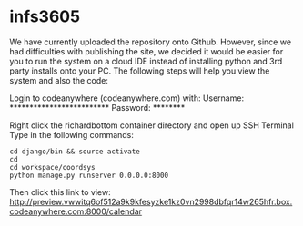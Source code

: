 # infs3605

We have currently uploaded the repository onto Github. However, since we had difficulties with publishing the site, we decided it would be easier for you to run the system on a cloud IDE instead of installing python and 3rd party installs onto your PC.
The following steps will help you view the system and also the code:

Login to codeanywhere (codeanywhere.com) with:
Username: *************************
Password: ********

Right click the richardbottom container directory and open up SSH Terminal
Type in the following commands:
    
    cd django/bin && source activate
    cd
    cd workspace/coordsys
    python manage.py runserver 0.0.0.0:8000
    
Then click this link to view:
http://preview.vwwitq6of512a9k9kfesyzke1kz0vn2998dbfqr14w265hfr.box.codeanywhere.com:8000/calendar
